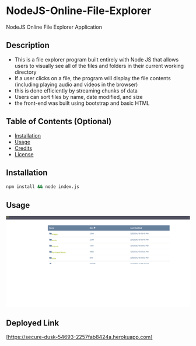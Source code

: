 # NodeJS-Online-File-Explorer
NodeJS Online File Explorer Application 

## Description

- This is a file explorer program built entirely with Node JS that allows users to visually see all of the files and folders in their current working directory 
- If a user clicks on a file, the program will display the file contents (including playing audio and videos in the browser)
- this is done efficiently by streaming chunks of data 
- Users can sort files by name, date modified, and size
- the front-end was built using bootstrap and basic HTML


## Table of Contents (Optional)

- [Installation](#installation)
- [Usage](#usage)
- [Credits](#credits)
- [License](#license)

## Installation

```sh
npm install && node index.js
```


## Usage

![alt text](img.png)

## Deployed Link
[https://secure-dusk-54693-2257fab8424a.herokuapp.com]

